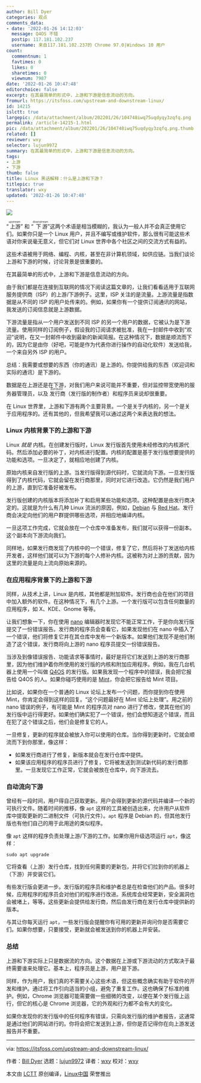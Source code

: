 ```yaml
---
author: Bill Dyer
categories: 观点
comments_data:
- date: '2022-01-26 14:12:03'
  message: Q4OS 不错
  postip: 117.181.102.237
  username: 来自117.181.102.237的 Chrome 97.0|Windows 10 用户
count:
  commentnum: 1
  favtimes: 0
  likes: 0
  sharetimes: 0
  viewnum: 7987
date: '2022-01-26 10:47:48'
editorchoice: false
excerpt: 在其最简单的形式中，上游和下游是信息流动的方向。
fromurl: https://itsfoss.com/upstream-and-downstream-linux/
id: 14215
islctt: true
largepic: /data/attachment/album/202201/26/104748iwq75uqdyqy3zqfq.png
permalink: /article-14215-1.html
pic: /data/attachment/album/202201/26/104748iwq75uqdyqy3zqfq.png.thumb.jpg
related: []
reviewer: wxy
selector: lujun9972
summary: 在其最简单的形式中，上游和下游是信息流动的方向。
tags:
- 上游
- 下游
thumb: false
title: Linux 黑话解释：什么是上游和下游？
titlepic: true
translator: wxy
updated: '2022-01-26 10:47:48'
---
```


![](/data/attachment/album/202201/26/104748iwq75uqdyqy3zqfq.png)


“<ruby> 上游 <rt>  upstream </rt></ruby>” 和 “<ruby> 下游 <rt>  downstream </rt></ruby>”这两个术语是相当模糊的，我认为一般人并不会真正使用它们。如果你只是一个 Linux 用户，并且不编写或维护软件，那么很有可能这些术语对你来说毫无意义，但它们对 Linux 世界中各个社区之间的交流方式有益的。


这些术语被用于网络、编程、内核，甚至在非计算机领域，如供应链。当我们谈论上游和下游的时候，讨论背景是很重要的。


在其最简单的形式中，上游和下游是信息流动的方向。


由于我们都是在连接到互联网的情况下阅读这篇文章的，让我们看看适用于互联网服务提供商（ISP）的上游/下游例子。这里，ISP 关注的是流量。上游流量是指数据是从不同的 ISP 的用户处传来的。例如，如果你有一个提供订阅通讯的网站，我发送的订阅信息就是上游数据。


下游流量是指从一个用户发送到不同 ISP 的另一个用户的数据，它被认为是下游流量。使用同样的订阅例子，假设我的订阅请求被批准，我在一封邮件中收到“欢迎”说明，在又一封邮件中收到最新的新闻简报。在这种情况下，数据是顺流而下的，因为它是由你（好吧，可能是作为代表你进行操作的自动化软件）发送给我，一个来自另外 ISP 的用户。


总结：我需要或想要的东西（你的通讯）是上游的。你提供给我的东西（欢迎词和实际的通讯）是下游的。


数据是在上游还是在下游，对我们用户来说可能并不重要，但对监控带宽使用的服务器管理员，以及<ruby> 发行商 <rt>  distributor </rt></ruby>（发行版的制作者）和程序员来说却很重要。


在 Linux 世界里，上游和下游有两个主要背景。一个是关于内核的，另一个是关于应用程序的。还有其他的，但我希望我可以通过这两个来表达我的想法。


### Linux 内核背景下的上游和下游


Linux *就是* 内核。在创建发行版时，Linux 发行版首先使用未经修改的内核源代码。然后添加必要的补丁，对内核进行配置。内核的配置是基于发行版想要提供的功能和选项。一旦决定了，就相应地创建了内核。


原始内核来自发行版的上游。当发行版得到源代码时，它就流向下游。一旦发行版得到了内核代码，它就会留在发行商那里，同时对它进行改造。它仍然是我们用户的上游，直到它准备好被发布。


发行版创建的内核版本将添加补丁和启用某些功能和选项。这种配置是由发行商决定的。这就是为什么有几种 Linux 流派的原因，例如，[Debian](https://www.debian.org/) 与 [Red Hat](https://www.redhat.com/)。发行商会决定向他们的用户群提供哪些选项，并相应地编译内核。


一旦这项工作完成，它就会放在一个仓库中准备发布，我们就可以获得一份副本。这个副本向下游流向我们。


同样地，如果发行商发现了内核中的一个错误，修复了它，然后将补丁发送给内核开发者，这样他们就可以为下游的每个人修补内核。这被称为对上游的贡献，因为这里的流量是向上流向原始来源的。


### 在应用程序背景下的上游和下游


同样，从技术上讲，Linux 是内核，其他都是附加软件。发行商也会在他们的项目中加入额外的软件。在这种情况下，有几个上游。一个发行版可以包含任何数量的应用程序，如 X、KDE、Gnome 等等。


让我们想象一下，你在使用 [nano](https://www.nano-editor.org/) 编辑器时发现它不能正常工作，于是你向发行版提交了一份错误报告。发行商的程序员会查看它，如果发现他们在 nano 中插入了一个错误，他们将修复它并在其仓库中发布一个新版本。如果他们发现不是他们制造了这个错误，发行商将向上游的 nano 程序员提交一份错误报告。


当涉及到像错误报告、功能请求等事情时，最好是将它们发送到上游的发行商那里，因为他们维护着你所使用的发行版的内核和附加应用程序。例如，我在几台机器上使用一个叫做 [Q4OS](https://q4os.org/) 的发行版。如果我发现一个程序中的错误，我会把它报告给 Q4OS 的人。如果你碰巧使用的是 [Mint](https://linuxmint.com/)，你会把它报告给 Mint 项目。


比如说，如果你在一个普通的 Linux 论坛上发布一个问题，而你提到你在使用 Mint，你肯定会得到这样的回复。“这个问题最好在 Mint 论坛上处理”。用之前的 nano 错误的例子，有可能是 Mint 的程序员对 nano 进行了修改，使其在他们的发行版中运行得更好。如果他们确实犯了一个错误，他们会想知道这个错误，而且在犯了这个错误之后，他们会是修复它的人。


一旦修复，更新的程序就会被放入你可以使用的仓库。当你得到更新时，它就会顺流而下到你那里，像这样：


* 如果发行商进行了修复，新版本就会在发行仓库中提供。
* 如果该应用程序的程序员进行了修复，它将被发送到测试新代码的发行商那里。一旦发现它工作正常，它就会被放在仓库中，向下游流去。


### 自动流向下游


曾经有一段时间，用户得自己获取更新。用户会得到更新的源代码并编译一个新的可执行文件。随着时间的推移，像 `apt` 这样的工具被创造出来，允许用户从软件库中提取更新的二进制文件（可执行文件）。`apt` 程序是 Debian 的，但其他发行版也有他们自己的用于此用途的类似程序。


像 `apt` 这样的程序负责处理上游/下游的工作。如果你用升级选项运行 `apt`，像这样：



```
sudo apt upgrade

```

它将查看（上游）发行仓库，找到任何需要的更新包，并将它们拉到你的机器上（下游）并安装它们。


有些发行版会更进一步。发行版的程序员和维护者总是在检查他们的产品。很多时候，应用程序的程序员会对他们的程序进行改进。系统库会经常更新，安全漏洞也会被堵上，等等。这些更新会提供给发行商，然后由发行商在发行仓库中提供新的版本。


与其让你每天运行 `apt`，一些发行版会提醒你有可用的更新并询问你是否需要它们。如果你想要，只要接受，更新就会被发送到你的机器上并安装。


### 总结


上游和下游实际上只是数据流的方向。这个数据在上游或下游流动的方式取决于最终需要谁来处理它。基本上，程序员是上游，用户是下游。


同样，作为用户，我们真的不需要关心这些术语，但这些概念确实有助于软件的开发和维护。通过将工作引向适当的小组，避免了重复工作。这也确保了标准的维护。例如，Chrome 浏览器可能需要做一些细微的改变，以便在某个发行版上运行，但它的核心是 Chrome 浏览器，它的外观和行为都不会有大的变化。


如果你发现你的发行版中的任何程序有错误，只需向发行版的维护者报告，这通常是通过他们的网站进行的。你将会把它发送到上游，但你是否记得你在向上游发送报告并不重要。




---


via: <https://itsfoss.com/upstream-and-downstream-linux/>


作者：[Bill Dyer](https://itsfoss.com/author/bill/) 选题：[lujun9972](https://github.com/lujun9972) 译者：[wxy](https://github.com/wxy) 校对：[wxy](https://github.com/wxy)


本文由 [LCTT](https://github.com/LCTT/TranslateProject) 原创编译，[Linux中国](https://linux.cn/) 荣誉推出